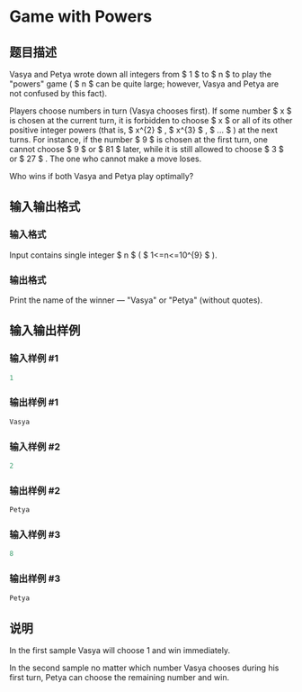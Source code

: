 # Game with Powers

## 题目描述

Vasya and Petya wrote down all integers from $ 1 $ to $ n $ to play the "powers" game ( $ n $ can be quite large; however, Vasya and Petya are not confused by this fact).

Players choose numbers in turn (Vasya chooses first). If some number $ x $ is chosen at the current turn, it is forbidden to choose $ x $ or all of its other positive integer powers (that is, $ x^{2} $ , $ x^{3} $ , $ ... $ ) at the next turns. For instance, if the number $ 9 $ is chosen at the first turn, one cannot choose $ 9 $ or $ 81 $ later, while it is still allowed to choose $ 3 $ or $ 27 $ . The one who cannot make a move loses.

Who wins if both Vasya and Petya play optimally?

## 输入输出格式

### 输入格式

Input contains single integer $ n $ ( $ 1<=n<=10^{9} $ ).

### 输出格式

Print the name of the winner — "Vasya" or "Petya" (without quotes).

## 输入输出样例

### 输入样例 #1

```cpp
1

```
### 输出样例 #1

```cpp
Vasya

```
### 输入样例 #2

```cpp
2

```
### 输出样例 #2

```cpp
Petya

```
### 输入样例 #3

```cpp
8

```
### 输出样例 #3

```cpp
Petya

```
## 说明

In the first sample Vasya will choose 1 and win immediately.

In the second sample no matter which number Vasya chooses during his first turn, Petya can choose the remaining number and win.

